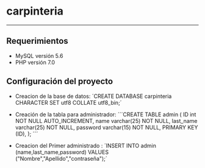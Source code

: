 # carpinteria
---

## Requerimientos

* MySQL versión 5.6
* PHP versión 7.0

## Configuración del proyecto

* Creacion de la base de datos: ´CREATE DATABASE carpinteria CHARACTER SET utf8 COLLATE utf8_bin;´

* Creación de la tabla para administrador: ´´´CREATE TABLE admin (
    ID int NOT NULL AUTO_INCREMENT,
    name varchar(25) NOT NULL,
    last_name varchar(25) NOT NULL,
    password varchar(15) NOT NULL,
    PRIMARY KEY (ID),
); ´´´

* Creacion del Primer administrado : ´INSERT INTO admin (name,last_name,password) VALUES ("Nombre","Apellido","contraseña");´
